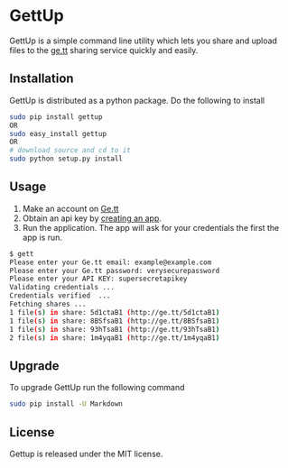 GettUp
======

GettUp is a simple command line utility which lets you share and upload files to the [ge.tt](http://ge.tt) sharing service quickly and easily.

## Installation 
GettUp is distributed as a python package. Do the following to install

``` sh
sudo pip install gettup
OR 
sudo easy_install gettup
OR
# download source and cd to it
sudo python setup.py install
```

## Usage
1. Make an account on [Ge.tt](http://ge.tt)
2. Obtain an api key by [creating an app](http://ge.tt/developers/create).
3. Run the application. The app will ask for your credentials the first the app is run. 

```sh 
$ gett
Please enter your Ge.tt email: example@example.com
Please enter your Ge.tt password: verysecurepassword
Please enter your API KEY: supersecretapikey
Validating credentials ...
Credentials verified  ...
Fetching shares ...
1 file(s) in share: 5d1ctaB1 (http://ge.tt/5d1ctaB1)
1 file(s) in share: 8BSfsaB1 (http://ge.tt/8BSfsaB1)
1 file(s) in share: 93hTsaB1 (http://ge.tt/93hTsaB1)
2 file(s) in share: 1m4yqaB1 (http://ge.tt/1m4yqaB1)
```

## Upgrade
To upgrade GettUp run the following command
```sh
sudo pip install -U Markdown
```
## License
Gettup is released under the MIT license.
